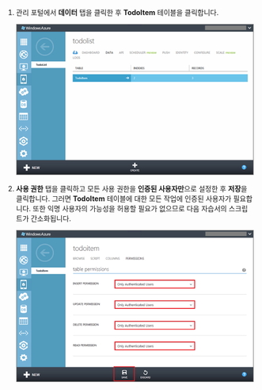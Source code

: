 ﻿

1. 관리 포털에서 **데이터** 탭을 클릭한 후 **TodoItem** 테이블을 클릭합니다. 

   	![](./media/mobile-services-restrict-permissions-javascript-backend/mobile-portal-data-tables.png)

2. **사용 권한** 탭을 클릭하고 모든 사용 권한을 **인증된 사용자만**으로 설정한 후 **저장**을 클릭합니다. 그러면 **TodoItem** 테이블에 대한 모든 작업에 인증된 사용자가 필요합니다. 또한 익명 사용자의 가능성을 허용할 필요가 없으므로 다음 자습서의 스크립트가 간소화됩니다.

   	![](./media/mobile-services-restrict-permissions-javascript-backend/mobile-portal-change-table-perms.png)

<!--HONumber=42-->
